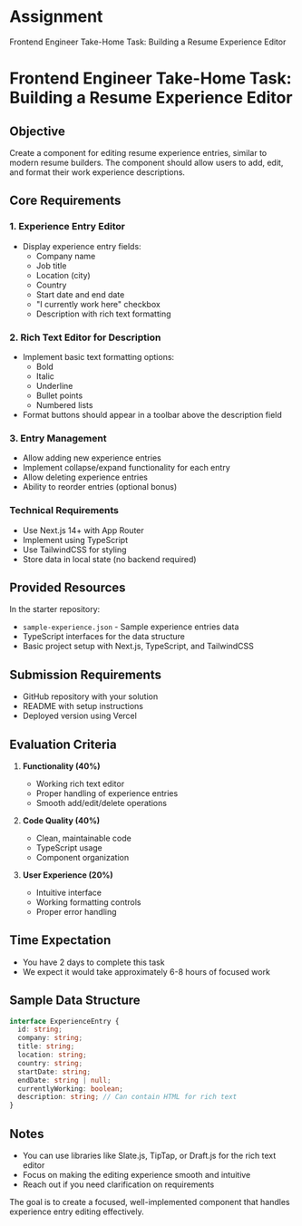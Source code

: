 # Assignment
Frontend Engineer Take-Home Task: Building a Resume Experience Editor

# Frontend Engineer Take-Home Task: Building a Resume Experience Editor

## Objective
Create a component for editing resume experience entries, similar to modern resume builders. The component should allow users to add, edit, and format their work experience descriptions.

## Core Requirements

### 1. Experience Entry Editor
* Display experience entry fields:
  - Company name
  - Job title
  - Location (city)
  - Country
  - Start date and end date
  - "I currently work here" checkbox
  - Description with rich text formatting

### 2. Rich Text Editor for Description
* Implement basic text formatting options:
  - Bold
  - Italic
  - Underline
  - Bullet points
  - Numbered lists
* Format buttons should appear in a toolbar above the description field

### 3. Entry Management
* Allow adding new experience entries
* Implement collapse/expand functionality for each entry
* Allow deleting experience entries
* Ability to reorder entries (optional bonus)

### Technical Requirements
* Use Next.js 14+ with App Router
* Implement using TypeScript
* Use TailwindCSS for styling
* Store data in local state (no backend required)

## Provided Resources
In the starter repository:
* `sample-experience.json` - Sample experience entries data
* TypeScript interfaces for the data structure
* Basic project setup with Next.js, TypeScript, and TailwindCSS

## Submission Requirements
* GitHub repository with your solution
* README with setup instructions
* Deployed version using Vercel

## Evaluation Criteria
1. **Functionality (40%)**
   - Working rich text editor
   - Proper handling of experience entries
   - Smooth add/edit/delete operations

2. **Code Quality (40%)**
   - Clean, maintainable code
   - TypeScript usage
   - Component organization

3. **User Experience (20%)**
   - Intuitive interface
   - Working formatting controls
   - Proper error handling

## Time Expectation
* You have 2 days to complete this task
* We expect it would take approximately 6-8 hours of focused work

## Sample Data Structure
```typescript
interface ExperienceEntry {
  id: string;
  company: string;
  title: string;
  location: string;
  country: string;
  startDate: string;
  endDate: string | null;
  currentlyWorking: boolean;
  description: string; // Can contain HTML for rich text
}
```

## Notes
* You can use libraries like Slate.js, TipTap, or Draft.js for the rich text editor
* Focus on making the editing experience smooth and intuitive
* Reach out if you need clarification on requirements

The goal is to create a focused, well-implemented component that handles experience entry editing effectively.

